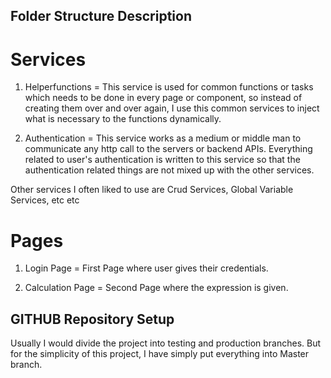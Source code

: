 ## Folder Structure Description

# Services

1. Helperfunctions = This service is used for common functions or tasks which needs to be done in every page or component, so instead of creating them over and over again, I use this common services to inject what is necessary to the functions dynamically. 

2. Authentication = This service works as a medium or middle man to communicate any http call to the servers or backend APIs. Everything related to user's authentication is written to this service so that the authentication related things are not mixed up with the other services. 

Other services I often liked to use are Crud Services, Global Variable Services, etc etc

# Pages

1. Login Page = First Page where user gives their credentials.

2. Calculation Page = Second Page where the expression is given. 


## GITHUB Repository Setup

Usually I would divide the project into testing and production branches. But for the simplicity of this project, I have simply put everything into Master branch.
